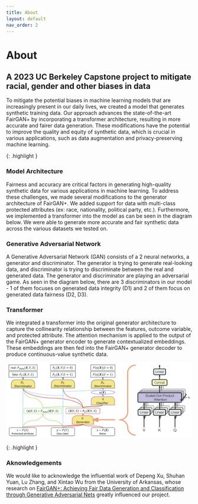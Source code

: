 ```yaml
---
title: About
layout: default
nav_order: 2
---
```


# About
## A 2023 UC Berkeley Capstone project to mitigate racial, gender and other biases in data

To mitigate the potential biases in machine learning models that are increasingly present in our daily lives, we created a model that generates synthetic training data. Our approach advances the state-of-the-art FairGAN+ by incorporating a transformer architecture, resulting in more accurate and fairer data generation. These modifications have the potential to improve the quality and equity of synthetic data, which is crucial in various applications, such as data augmentation and privacy-preserving machine learning.

{: .highlight }
### Model Architecture
Fairness and accuracy are critical factors in generating high-quality synthetic data for various applications in machine learning. To address these challenges, we made several modifications to the generator architecture of FairGAN+. We added support for data with multi-class protected attributes (ex: race, nationality, political party, etc.). Furthermore, we implemented a transformer into the model as can be seen in the diagram below. We were able to generate more accurate and fair synthetic data across the various datasets we tested on.

### Generative Adversarial Network
A Generative Adversarial Network (GAN) consists of a 2 neural networks, a generator and discriminator. The generator is trying to generate real-looking data, and discriminator is trying to discriminate between the real and generated data. The generator and discriminator are playing an adversarial game.
As seen in the diagram below, there are 3 discriminators in our model - 1 of them focuses on generated data integrity (D1) and 2 of them focus on generated data fairness (D2, D3).

### Transformer
We integrated a transformer into the original generator architecture to capture the collinearity relationship between the features, outcome variable, and protected attribute. The attention mechanism is applied to the output of the FairGAN+ generator encoder to generate contextualized embeddings. These embeddings are then fed into the FairGAN+ generator decoder to produce continuous-value synthetic data.

![](fair_trans_gan_architecture.png)

{: .highlight }
### Aknowledgements
We would like to acknowledge the influential work of Depeng Xu, Shuhan Yuan, Lu Zhang, and Xintao Wu from the University of Arkansas, whose research on [FairGAN+: Achieving Fair Data Generation and Classification through Generative Adversarial Nets] greatly influenced our project.


[FairGAN+: Achieving Fair Data Generation and Classification through Generative Adversarial Nets]: https://ieeexplore.ieee.org/abstract/document/9006322?casa_token=rtdWVzSgLKoAAAAA:AMi_jcLYpcU-evETPjOU7z-NF7W6NVOBczeq01sPpEIzl8V_XcwMYeTqabxFM2AOwCYt2VA

